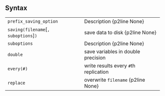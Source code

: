 ## Syntax

|                                            |                                       |
|--------------------------------------------|---------------------------------------|
| `prefix_saving_option`                     | Description {p2line None}             |
| `saving(filename`\[`, suboptions`\]`)` | save data to disk {p2line None}       |
| `suboptions`                               | Description {p2line None}             |
| `double`                                   | save variables in double precision    |
| `every(#)`                                 | write results every `#`th replication |
| `replace`                                  | overwrite `filename` {p2line None}    |
